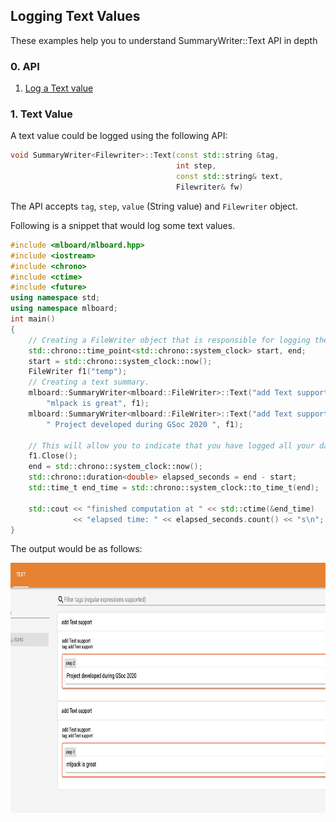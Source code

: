 ## Logging Text Values

These examples help you to understand SummaryWriter::Text API in depth

### 0. API 

  1. [Log a Text value](#1-text-value)

### 1. Text Value

A text value could be logged using the following API:

```cpp
void SummaryWriter<Filewriter>::Text(const std::string &tag,
                                     int step,
                                     const std::string& text,
                                     Filewriter& fw)
```

The API accepts `tag`, `step`, `value` (String value) and `Filewriter` object.

Following is a snippet that would log some text values.

```cpp
#include <mlboard/mlboard.hpp>
#include <iostream>
#include <chrono> 
#include <ctime> 
#include <future>
using namespace std;
using namespace mlboard;
int main()
{
    // Creating a FileWriter object that is responsible for logging the summary.
    std::chrono::time_point<std::chrono::system_clock> start, end; 
    start = std::chrono::system_clock::now(); 
    FileWriter f1("temp");
    // Creating a text summary.
    mlboard::SummaryWriter<mlboard::FileWriter>::Text("add Text support ", 1,
        "mlpack is great", f1);
    mlboard::SummaryWriter<mlboard::FileWriter>::Text("add Text support", 2,
        " Project developed during GSoc 2020 ", f1);
    
    // This will allow you to indicate that you have logged all your data.
    f1.Close();
    end = std::chrono::system_clock::now(); 
    std::chrono::duration<double> elapsed_seconds = end - start; 
    std::time_t end_time = std::chrono::system_clock::to_time_t(end); 
  
    std::cout << "finished computation at " << std::ctime(&end_time) 
              << "elapsed time: " << elapsed_seconds.count() << "s\n"; 
}
```

The output would be as follows: 

<p>
<img src = "assets/text.png" width = "800" height = "400"/>
</p>
